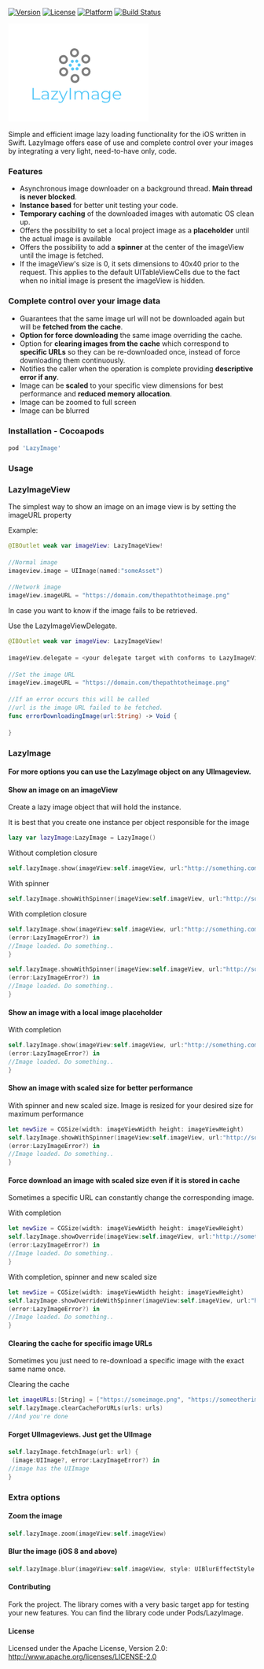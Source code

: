 [![Version](https://img.shields.io/cocoapods/v/LazyImage.svg?style=flat&logo=Swift)](https://cocoapods.org/pods/LazyImage)
[![License](https://img.shields.io/cocoapods/l/LazyImage.svg?style=flat&logo=Swift)](https://cocoapods.org/pods/LazyImage)
[![Platform](https://img.shields.io/cocoapods/p/LazyImage.svg?style=flat&logo=Swift)](https://cocoapods.org/pods/LazyImage)
[![Build Status](https://travis-ci.org/lamprosg/LazyImage.svg?branch=master)](https://travis-ci.org/lamprosg/LazyImage)


![LazyImage](LazyImageLogo.png?style=centerme)

Simple and efficient image lazy loading functionality for the iOS written in Swift.
LazyImage offers ease of use and complete control over your images by integrating a very light, need-to-have only, code.


### Features
* Asynchronous image downloader on a background thread. **Main thread is never blocked**.
* **Instance based** for better unit testing your code.
* **Temporary caching** of the downloaded images with automatic OS clean up.
* Offers the possibility to set a local project image as a **placeholder** until the actual image is available
* Offers the possibility to add a **spinner** at the center of the imageView until the image is fetched.
* If the imageView's size is 0, it sets dimensions to 40x40 prior to the request. This applies to the default UITableViewCells due to the fact when no initial image is present the imageView is hidden.

### Complete control over your image data
* Guarantees that the same image url will not be downloaded again but will be **fetched from the cache**.
* **Option for force downloading** the same image overriding the cache.
* Option for **clearing images from the cache** which correspond to **specific URLs** so they can be re-downloaded once,
instead of force downloading them continuously.
* Notifies the caller when the operation is complete providing **descriptive error if any**.
* Image can be **scaled** to your specific view dimensions for best performance and **reduced memory allocation**.
* Image can be zoomed to full screen
* Image can be blurred



### Installation - Cocoapods
```ruby
pod 'LazyImage'
```


### Usage

### LazyImageView

The simplest way to show an image on an image view is by setting the imageURL property

Example:
```swift
@IBOutlet weak var imageView: LazyImageView!

//Normal image
imageview.image = UIImage(named:"someAsset")

//Network image
imageView.imageURL = "https://domain.com/thepathtotheimage.png"
```

In case you want to know if the image fails to be retrieved.

Use the LazyImageViewDelegate.

```swift
@IBOutlet weak var imageView: LazyImageView!

imageView.delegate = <your delegate target with conforms to LazyImageViewDelegate>

//Set the image URL
imageView.imageURL = "https://domain.com/thepathtotheimage.png"

//If an error occurs this will be called
//url is the image URL failed to be fetched.
func errorDownloadingImage(url:String) -> Void {

}
```

### LazyImage

#### For more options you can use the LazyImage object on any UIImageview.

#### Show an image on an imageView

Create a lazy image object that will hold the instance.

It is best that you create one instance per object responsible for the image
```swift
lazy var lazyImage:LazyImage = LazyImage()
```

Without completion closure
```swift
self.lazyImage.show(imageView:self.imageView, url:"http://something.com/someimage.png")
```

With spinner
```swift
self.lazyImage.showWithSpinner(imageView:self.imageView, url:"http://something.com/someimage.png")
```

With completion closure
```swift
self.lazyImage.show(imageView:self.imageView, url:"http://something.com/someimage.png") {
(error:LazyImageError?) in
//Image loaded. Do something..
}
```
```swift
self.lazyImage.showWithSpinner(imageView:self.imageView, url:"http://something.com/someimage.png") {
(error:LazyImageError?) in
//Image loaded. Do something..
}
```


#### Show an image with a local image placeholder

With completion
```swift
self.lazyImage.show(imageView:self.imageView, url:"http://something.com/someimage.png", defaultImage:"someLocalImageName") {
(error:LazyImageError?) in
//Image loaded. Do something..
}
```


#### Show an image with scaled size for better performance

With spinner and new scaled size. Image is resized for your desired size for maximum performance
```swift
let newSize = CGSize(width: imageViewWidth height: imageViewHeight)
self.lazyImage.showWithSpinner(imageView:self.imageView, url:"http://something.com/someimage.png", size:newSize) {
(error:LazyImageError?) in
//Image loaded. Do something..
}
```


#### Force download an image with scaled size even if it is stored in cache

Sometimes a specific URL can constantly change the corresponding image.

With completion
```swift
let newSize = CGSize(width: imageViewWidth height: imageViewHeight)
self.lazyImage.showOverride(imageView:self.imageView, url:"http://something.com/someimage.png", size:newSize) {
(error:LazyImageError?) in
//Image loaded. Do something..
}
```

With completion, spinner and new scaled size
```swift
let newSize = CGSize(width: imageViewWidth height: imageViewHeight)
self.lazyImage.showOverrideWithSpinner(imageView:self.imageView, url:"http://something.com/someimage.png", size:newSize) {
(error:LazyImageError?) in
//Image loaded. Do something..
}
```


#### Clearing the cache for specific image URLs

Sometimes you just need to re-download a specific image with the exact same name once.

Clearing the cache
```swift
let imageURLs:[String] = ["https://someimage.png", "https://someotherimage.png"]
self.lazyImage.clearCacheForURLs(urls: urls)
//And you're done
```

#### Forget UIImageviews. Just get the UIImage

```swift
self.lazyImage.fetchImage(url: url) {
 (image:UIImage?, error:LazyImageError?) in
//image has the UIImage
}
```

### Extra options

#### Zoom the image
```swift
self.lazyImage.zoom(imageView:self.imageView)
```

#### Blur the image (iOS 8 and above)
```swift
self.lazyImage.blur(imageView:self.imageView, style: UIBlurEffectStyle.Light)
```

#### Contributing
Fork the project. The library comes with a very basic target app for testing your new features. You can find the library code under Pods/LazyImage. 

#### License
Licensed under the Apache License, Version 2.0: http://www.apache.org/licenses/LICENSE-2.0
